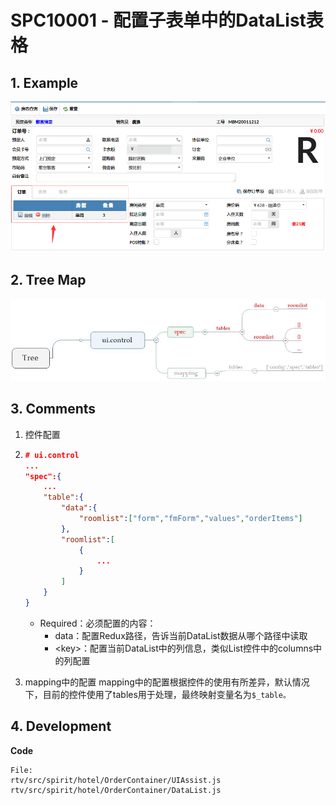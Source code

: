 # SPC10001 - 配置子表单中的DataList表格

## 1. Example

![](/_images/specs/control/control-001-01.png)

## 2. Tree Map

![](/_images/specs/control/control-001-02.JPG)

## 3. Comments

1. 控件配置

2. ```json
   # ui.control
   ...
   "spec":{
       ...
       "table":{
           "data":{
               "roomlist":["form","fmForm","values","orderItems"]
           },
           "roomlist":[
               {
                   ...
               }
           ]
       }
   }
   ```

   * Required：必须配置的内容：
     * data：配置Redux路径，告诉当前DataList数据从哪个路径中读取
     * &lt;key&gt;：配置当前DataList中的列信息，类似List控件中的columns中的列配置
3. mapping中的配置
   mapping中的配置根据控件的使用有所差异，默认情况下，目前的控件使用了tables用于处理，最终映射变量名为`$_table。`

## 4. Development

**Code**

```
File: 
rtv/src/spirit/hotel/OrderContainer/UIAssist.js
rtv/src/spirit/hotel/OrderContainer/DataList.js
```



